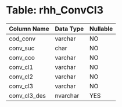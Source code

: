 # Table: rhh_ConvCl3

| Column Name | Data Type | Nullable |
|-------------|-----------|----------|
| cod_conv | varchar | NO |
| conv_suc | char | NO |
| conv_cco | varchar | NO |
| conv_cl1 | varchar | NO |
| conv_cl2 | varchar | NO |
| conv_cl3 | varchar | NO |
| conv_cl3_des | nvarchar | YES |
